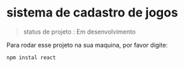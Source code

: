 <h1>sistema de  cadastro de jogos</h1>

> status de projeto : Em desenvolvimento

Para rodar esse projeto na sua maquina, por favor digite:

```
npm instal react
```
